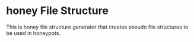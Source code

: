# honey File Structure

This is honey file structure generator that creates pseudo file structures to be used in honeypots.
